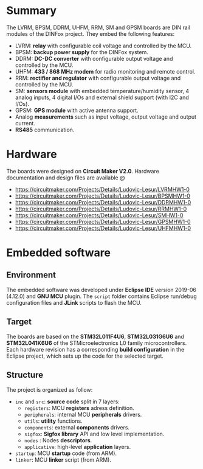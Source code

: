 # Summary
The LVRM, BPSM, DDRM, UHFM, RRM, SM and GPSM boards are DIN rail modules of the DINFox project. They embed the following features:
* LVRM: **relay** with configurable coil voltage and controlled by the MCU.
* BPSM: **backup power supply** for the DINFox system.
* DDRM: **DC-DC converter** with configurable output voltage and controlled by the MCU.
* UHFM: **433 / 868 MHz modem** for radio monitoring and remote control.
* RRM: **rectifier and regulator** with configurable output voltage and controlled by the MCU.
* SM: **sensors module** with embedded temperature/humidity sensor, 4 analog inputs, 4 digital I/Os and external shield support (with I2C and I/Os).
* GPSM: **GPS module** with active antenna support.
* Analog **measurements** such as input voltage, output voltage and output current.
* **RS485** communication.

# Hardware
The boards were designed on **Circuit Maker V2.0**. Hardware documentation and design files are available @
* https://circuitmaker.com/Projects/Details/Ludovic-Lesur/LVRMHW1-0
* https://circuitmaker.com/Projects/Details/Ludovic-Lesur/BPSMHW1-0
* https://circuitmaker.com/Projects/Details/Ludovic-Lesur/DDRMHW1-0
* https://circuitmaker.com/Projects/Details/Ludovic-Lesur/RRMHW1-0
* https://circuitmaker.com/Projects/Details/Ludovic-Lesur/SMHW1-0
* https://circuitmaker.com/Projects/Details/Ludovic-Lesur/GPSMHW1-0
* https://circuitmaker.com/Projects/Details/Ludovic-Lesur/UHFMHW1-0

# Embedded software

## Environment
The embedded software was developed under **Eclipse IDE** version 2019-06 (4.12.0) and **GNU MCU** plugin. The `script` folder contains Eclipse run/debug configuration files and **JLink** scripts to flash the MCU.

## Target
The boards are based on the **STM32L011F4U6**, **STM32L031G6U6** and **STM32L041K6U6** of the STMicroelectronics L0 family microcontrollers. Each hardware revision has a corresponding **build configuration** in the Eclipse project, which sets up the code for the selected target.

## Structure
The project is organized as follow:
* `inc` and `src`: **source code** split in 7 layers:
    * `registers`: MCU **registers** adress definition.
    * `peripherals`: internal MCU **peripherals** drivers.
    * `utils`: **utility** functions.
    * `components`: external **components** drivers.
    * `sigfox`: **Sigfox library** API and low level implementation.
    * `nodes` : Nodes **descriptors**.
    * `applicative`: high-level **application** layers.
* `startup`: MCU **startup** code (from ARM).
* `linker`: MCU **linker** script (from ARM).

